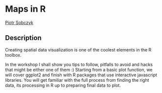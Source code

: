 # Maps in R

[Piotr Sobczyk]()

## Description

Creating spatial data visualization is one of the coolest elements in the R toolbox.

In the workshop I shall show you tips to follow, pitfalls to avoid and hacks that might be either one of them :) Starting from a basic plot function, we will cover ggplot2 and finish with R packages that use interactive javascript libraries. You will get familiar with the full process from finding the right data, its processing in R up to preparing final data to plot. 